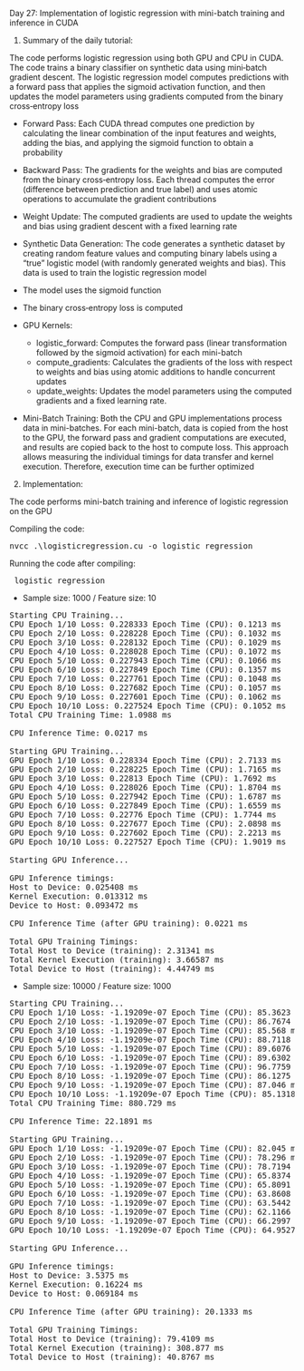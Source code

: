 Day 27: Implementation of logistic regression with mini-batch training and inference in CUDA

1) Summary of the daily tutorial:

The code performs logistic regression using both GPU and CPU in CUDA. The code trains a binary classifier on synthetic data using mini‑batch gradient descent. The logistic regression model computes predictions with a forward pass that applies the sigmoid activation function, and then updates the model parameters using gradients computed from the binary cross‑entropy loss

- Forward Pass: Each CUDA thread computes one prediction by calculating the linear combination of the input features and weights, adding the bias, and applying the sigmoid function to obtain a probability

- Backward Pass: The gradients for the weights and bias are computed from the binary cross‑entropy loss. Each thread computes the error (difference between prediction and true label) and uses atomic operations to accumulate the gradient contributions

- Weight Update: The computed gradients are used to update the weights and bias using gradient descent with a fixed learning rate

- Synthetic Data Generation: The code generates a synthetic dataset by creating random feature values and computing binary labels using a “true” logistic model (with randomly generated weights and bias). This data is used to train the logistic regression model

- The model uses the sigmoid function
- The binary cross‑entropy loss is computed
- GPU Kernels: 
    - logistic_forward: Computes the forward pass (linear transformation followed by the sigmoid activation) for each mini-batch
    - compute_gradients: Calculates the gradients of the loss with respect to weights and bias using atomic additions to handle concurrent updates
    - update_weights: Updates the model parameters using the computed gradients and a fixed learning rate.

- Mini-Batch Training: Both the CPU and GPU implementations process data in mini-batches. For each mini-batch, data is copied from the host to the GPU, the forward pass and gradient computations are executed, and results are copied back to the host to compute loss. This approach allows measuring the individual timings for data transfer and kernel execution. Therefore, execution time can be further optimized


2) Implementation:

The code performs mini-batch training and inference of logistic regression on the GPU

Compiling the code:  

<pre>nvcc .\logisticregression.cu -o logistic_regression</pre>

Running the code after compiling: 
<pre> logistic_regression </pre>

- Sample size: 1000 / Feature size: 10  

<pre>
Starting CPU Training...
CPU Epoch 1/10 Loss: 0.228333 Epoch Time (CPU): 0.1213 ms
CPU Epoch 2/10 Loss: 0.228228 Epoch Time (CPU): 0.1032 ms
CPU Epoch 3/10 Loss: 0.228132 Epoch Time (CPU): 0.1029 ms
CPU Epoch 4/10 Loss: 0.228028 Epoch Time (CPU): 0.1072 ms
CPU Epoch 5/10 Loss: 0.227943 Epoch Time (CPU): 0.1066 ms
CPU Epoch 6/10 Loss: 0.227849 Epoch Time (CPU): 0.1357 ms
CPU Epoch 7/10 Loss: 0.227761 Epoch Time (CPU): 0.1048 ms
CPU Epoch 8/10 Loss: 0.227682 Epoch Time (CPU): 0.1057 ms
CPU Epoch 9/10 Loss: 0.227601 Epoch Time (CPU): 0.1062 ms
CPU Epoch 10/10 Loss: 0.227524 Epoch Time (CPU): 0.1052 ms
Total CPU Training Time: 1.0988 ms

CPU Inference Time: 0.0217 ms

Starting GPU Training...
GPU Epoch 1/10 Loss: 0.228334 Epoch Time (CPU): 2.7133 ms
GPU Epoch 2/10 Loss: 0.228225 Epoch Time (CPU): 1.7165 ms
GPU Epoch 3/10 Loss: 0.22813 Epoch Time (CPU): 1.7692 ms
GPU Epoch 4/10 Loss: 0.228026 Epoch Time (CPU): 1.8704 ms
GPU Epoch 5/10 Loss: 0.227942 Epoch Time (CPU): 1.6787 ms
GPU Epoch 6/10 Loss: 0.227849 Epoch Time (CPU): 1.6559 ms
GPU Epoch 7/10 Loss: 0.22776 Epoch Time (CPU): 1.7744 ms
GPU Epoch 8/10 Loss: 0.227677 Epoch Time (CPU): 2.0898 ms
GPU Epoch 9/10 Loss: 0.227602 Epoch Time (CPU): 2.2213 ms
GPU Epoch 10/10 Loss: 0.227527 Epoch Time (CPU): 1.9019 ms

Starting GPU Inference...

GPU Inference timings:
Host to Device: 0.025408 ms
Kernel Execution: 0.013312 ms
Device to Host: 0.093472 ms

CPU Inference Time (after GPU training): 0.0221 ms

Total GPU Training Timings:
Total Host to Device (training): 2.31341 ms
Total Kernel Execution (training): 3.66587 ms
Total Device to Host (training): 4.44749 ms</pre>

- Sample size: 10000 / Feature size: 1000  

<pre>Starting CPU Training...
CPU Epoch 1/10 Loss: -1.19209e-07 Epoch Time (CPU): 85.3623 ms
CPU Epoch 2/10 Loss: -1.19209e-07 Epoch Time (CPU): 86.7674 ms
CPU Epoch 3/10 Loss: -1.19209e-07 Epoch Time (CPU): 85.568 ms
CPU Epoch 4/10 Loss: -1.19209e-07 Epoch Time (CPU): 88.7118 ms
CPU Epoch 5/10 Loss: -1.19209e-07 Epoch Time (CPU): 89.6076 ms
CPU Epoch 6/10 Loss: -1.19209e-07 Epoch Time (CPU): 89.6302 ms
CPU Epoch 7/10 Loss: -1.19209e-07 Epoch Time (CPU): 96.7759 ms
CPU Epoch 8/10 Loss: -1.19209e-07 Epoch Time (CPU): 86.1275 ms
CPU Epoch 9/10 Loss: -1.19209e-07 Epoch Time (CPU): 87.046 ms
CPU Epoch 10/10 Loss: -1.19209e-07 Epoch Time (CPU): 85.1318 ms
Total CPU Training Time: 880.729 ms

CPU Inference Time: 22.1891 ms

Starting GPU Training...
GPU Epoch 1/10 Loss: -1.19209e-07 Epoch Time (CPU): 82.045 ms
GPU Epoch 2/10 Loss: -1.19209e-07 Epoch Time (CPU): 78.296 ms
GPU Epoch 3/10 Loss: -1.19209e-07 Epoch Time (CPU): 78.7194 ms
GPU Epoch 4/10 Loss: -1.19209e-07 Epoch Time (CPU): 65.8374 ms
GPU Epoch 5/10 Loss: -1.19209e-07 Epoch Time (CPU): 65.8091 ms
GPU Epoch 6/10 Loss: -1.19209e-07 Epoch Time (CPU): 63.8608 ms
GPU Epoch 7/10 Loss: -1.19209e-07 Epoch Time (CPU): 63.5442 ms
GPU Epoch 8/10 Loss: -1.19209e-07 Epoch Time (CPU): 62.1166 ms
GPU Epoch 9/10 Loss: -1.19209e-07 Epoch Time (CPU): 66.2997 ms
GPU Epoch 10/10 Loss: -1.19209e-07 Epoch Time (CPU): 64.9527 ms

Starting GPU Inference...

GPU Inference timings:
Host to Device: 3.5375 ms
Kernel Execution: 0.16224 ms
Device to Host: 0.069184 ms

CPU Inference Time (after GPU training): 20.1333 ms

Total GPU Training Timings:
Total Host to Device (training): 79.4109 ms
Total Kernel Execution (training): 308.877 ms
Total Device to Host (training): 40.8767 ms</pre>
